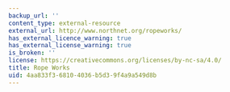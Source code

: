 ```yaml
---
backup_url: ''
content_type: external-resource
external_url: http://www.northnet.org/ropeworks/
has_external_licence_warning: true
has_external_license_warning: true
is_broken: ''
license: https://creativecommons.org/licenses/by-nc-sa/4.0/
title: Rope Works
uid: 4aa833f3-6810-4036-b5d3-9f4a9a549d8b
---
```

